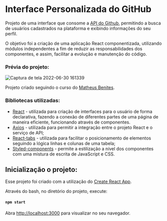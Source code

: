 # Interface Personalizada do GitHub

Projeto de uma interface que consome a [API do Github](https://docs.github.com/pt/rest/guides/getting-started-with-the-rest-api), permitindo a busca de usuários cadastrados na plataforma e exibindo informações do seu perfil.

O objetivo foi a criação de  uma aplicação React componentizada, utilizando módulos independentes a fim de reduzir as responsabilidades dos componentes, e assim, facilitar a evolução e manutenção do código.

### Prévia do projeto:

![Captura de tela 2022-06-30 161339](https://user-images.githubusercontent.com/28987245/176768412-ba13a7f4-c12f-43b5-8010-dc4d1067f22d.png)


Projeto criado seguindo o curso do [Matheus Benites](https://www.youtube.com/watch?v=F1HqLD6TgCw&list=PLTv2Rbwcr_Cru7KIHcffE1Shg9X9Eix7a).

### Bibliotecas utilizadas:
 - [React](https://pt-br.reactjs.org/) - utilizada para criação de interfaces para o usuário de forma declarativa, fazendo a conexão de diferentes partes de uma página de maneira eficiente, funcionando através de componentes.
 - [Axios](https://www.npmjs.com/package/axios) - utilizada para permitir a integração entre o projeto React e o serviço de API;
 - [React-tabs](https://www.npmjs.com/package/react-tabs) - utilizada para facilitar o posicionamento de elementos seguindo a lógica linhas e colunas de uma tabela;
 - [Styled-components](https://styled-components.com/) - permite a estilização a nível dos componentes com uma mistura de escrita de JavaScript e CSS.

## Inicialização o projeto:

Esse projeto foi criado com a utilização do [Create React App](https://github.com/facebook/create-react-app).

Através do bash, no diretório do projeto, execute:

#### `npm start`


Abra [http://localhost:3000](http://localhost:3000) para visualizar no seu navegador.


